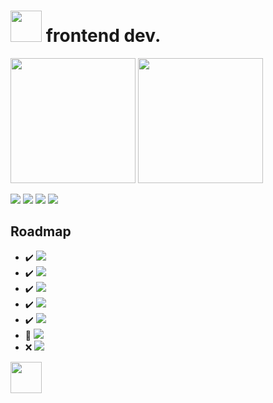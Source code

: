 # <img src="https://i.ibb.co/ZWt8y9b/fomlahault.png" style="width: 50px"> frontend dev.
<div style="display: inline-block;">
<img src="https://github-readme-stats.vercel.app/api?username=floyare&&show_icons=true&theme=midnight-purple" style="height: 200px;">
<img src="https://github-readme-stats.vercel.app/api/top-langs/?username=floyare&langs_count=5&theme=midnight-purple" style="height: 200px;">
</div>

<a href="https://discord.com/"><img src="https://img.shields.io/badge/-floyare%231186-000000?style=flat-square&logo=discord&logoColor=7F3ACE"></a>
<a href="https://steamcommunity.com/id/floyarestyles/"><img src="https://img.shields.io/badge/-funnע-000000?style=flat-square&logo=steam&logoColor=7F3ACE"></a>
<a href="https://www.youtube.com/channel/UCdRj56rXHKHF40T0Of36s3A"><img src="https://img.shields.io/badge/-floyare-000000?style=flat-square&logo=youtube&logoColor=7F3ACE"></a>
<img src="https://visitor-badge.laobi.icu/badge?page_id=floyare.floyare&left_color=black&right_color=%237F3ACE">

## Roadmap
- :heavy_check_mark: <img src="https://img.shields.io/badge/-HTML-000000?style=flat-square&logo=html5&logoColor=7F3ACE">
- :heavy_check_mark: <img src="https://img.shields.io/badge/-CSS-000000?style=flat-square&logo=css3&logoColor=7F3ACE">
- :heavy_check_mark: <img src="https://img.shields.io/badge/-Javascript-000000?style=flat-square&logo=javascript&logoColor=7F3ACE">
- :heavy_check_mark: <img src="https://img.shields.io/badge/-React-000000?style=flat-square&logo=react&logoColor=7F3ACE">
- :heavy_check_mark: <img src="https://img.shields.io/badge/-Next.js-000000?style=flat-square&logo=nextdotjs&logoColor=7F3ACE">
- :large_orange_diamond: <img src="https://img.shields.io/badge/-Vue.js-000000?style=flat-square&logo=vuedotjs&logoColor=7F3ACE">
- :x: <img src="https://img.shields.io/badge/-Nuxt.js-000000?style=flat-square&logo=nuxtdotjs&logoColor=7F3ACE">

<div style="display: inline-block;">
<img src="https://i.ibb.co/wwq451W/JUSTSTYLES-LOGO-NEW-500.png" style="height: 50px;">
</div>
<!--
**floyare/floyare** is a ✨ _special_ ✨ repository because its `README.md` (this file) appears on your GitHub profile.

Here are some ideas to get you started:

- 🔭 I’m currently working on ...
- 🌱 I’m currently learning ...
- 👯 I’m looking to collaborate on ...
- 🤔 I’m looking for help with ...
- 💬 Ask me about ...
- 📫 How to reach me: ...
- 😄 Pronouns: ...
- ⚡ Fun fact: ...
-->
